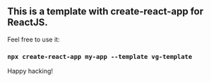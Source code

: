 ## This is a template with create-react-app for ReactJS.

Feel free to use it:

### `npx create-react-app my-app --template vg-template`

Happy hacking!